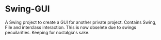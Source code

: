 # Swing-GUI
A Swing project to create a GUI for another private project. Contains Swing, File and interclass interaction.
This is now obselete due to swings pecuilarities. Keeping for nostalgia's sake.

